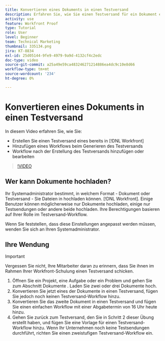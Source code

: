 ```yaml
---
title: Konvertieren eines Dokuments in einen Testversand
description: Erfahren Sie, wie Sie einen Testversand für ein Dokument erstellen, das bereits in [!DNL  Workfront], fügen Sie einen Workflow zu einem Testversand hinzu und fügen Sie einen Workflow nach der Erstellung des Testversands hinzu oder bearbeiten Sie ihn.
activity: use
feature: Workfront Proof
type: Tutorial
role: User
level: Beginner
team: Technical Marketing
thumbnail: 335134.png
jira: KT-8834
exl-id: 25d05144-9fe9-4979-9a9d-4132cf4c2edc
doc-type: video
source-git-commit: a25a49e59ca483246271214886ea4dc9c10e8d66
workflow-type: tm+mt
source-wordcount: '234'
ht-degree: 0%

---
```


# Konvertieren eines Dokuments in einen Testversand

In diesem Video erfahren Sie, wie Sie:

* Erstellen Sie einen Testversand eines bereits in [!DNL Workfront]
* Hinzufügen eines Workflows beim Generieren des Testversands
* Workflow nach der Erstellung des Testversands hinzufügen oder bearbeiten

>[!VIDEO](https://video.tv.adobe.com/v/335134/?quality=12&learn=on)


## Wer kann Dokumente hochladen?

Ihr Systemadministrator bestimmt, in welchem Format - Dokument oder Testversand - Sie Dateien in hochladen können. [!DNL Workfront]. Einige Benutzer können möglicherweise nur Dokumente hochladen, einige nur Testsendungen oder andere beide hochladen. Ihre Berechtigungen basieren auf Ihrer Rolle im Testversand-Workflow.

Wenn Sie feststellen, dass diese Einstellungen angepasst werden müssen, wenden Sie sich an Ihren Systemadministrator.

## Ihre Wendung

>[!IMPORTANT]
>
>Vergessen Sie nicht, Ihre Mitarbeiter daran zu erinnern, dass Sie ihnen im Rahmen Ihrer Workfront-Schulung einen Testversand schicken.

1. Öffnen Sie ein Projekt, eine Aufgabe oder ein Problem und gehen Sie zum Abschnitt Dokumente . Laden Sie zwei oder drei Dokumente hoch.
1. Konvertieren Sie jetzt eines der Dokumente in einen Testversand, fügen Sie jedoch noch keinen Testversand-Workflow hinzu.
1. Konvertieren Sie das zweite Dokument in einen Testversand und fügen Sie einen einfachen Workflow mit einer Abgabetermin von 16 Uhr heute hinzu.
1. Gehen Sie zurück zum Testversand, den Sie in Schritt 2 dieser Übung erstellt haben, und fügen Sie eine Vorlage für einen Testversand-Workflow hinzu. Wenn Ihr Unternehmen noch keine Testsendungen durchführt, richten Sie einen zweistufigen Testversand-Workflow ein.


<!--
###Learn more
* Generate a proof for a document
-->
